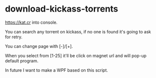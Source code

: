 # download-kickass-torrents
https://kat.cr into console.

You can search any torrent on kickass, if no one is found it's going to ask for retry.

You can change page with [-]/[+].

When you select from [1-25] it'll be click on magnet url and will pop-up default program.

In future I want to make a WPF based on this script.
